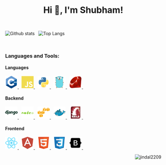 <!-- ### Hi there 👋 -->
<h1 align="center">Hi 👋, I'm Shubham!</h1>
<br />

![Github stats](https://github-readme-stats.vercel.app/api?username=jindal2209&show_icons=true&theme=radical) 
&nbsp;
![Top Langs](https://github-readme-stats.vercel.app/api/top-langs/?username=jindal2209&layout=compact&theme=radical)

<br />

<h3 align="left">Languages and Tools:</h3>
<p align="left">
    <h4> Languages </h4>
	<a href="https://www.cplusplus.com/" target="_blank"> <img
			src="https://raw.githubusercontent.com/devicons/devicon/master/icons/cplusplus/cplusplus-original.svg"
			alt="c++" width="40" height="40" /> </a> &nbsp;
    <a href="https://www.javascript.com/" target="_blank"> <img
			src="https://raw.githubusercontent.com/devicons/devicon/master/icons/javascript/javascript-plain.svg"
			alt="js" width="40" height="40" /> </a> &nbsp;
    <a href="https://python.org" target="_blank"> <img
			src="https://raw.githubusercontent.com/devicons/devicon/master/icons/python/python-original.svg"
			alt="python" width="40" height="40" /> </a> &nbsp;
    <a href="https://go.dev/" target="_blank"> <img
			src="https://raw.githubusercontent.com/devicons/devicon/master/icons/go/go-original.svg"
			alt="python" width="40" height="40" /> </a> &nbsp;
    <a href="https://www.ruby-lang.org/en/" target="_blank"> <img
			src="https://raw.githubusercontent.com/devicons/devicon/master/icons/ruby/ruby-original.svg"
			alt="python" width="40" height="40" /> </a> &nbsp;
</p>

<p align="left">
    <h4> Backend </h4>
    <a href="https://www.djangoproject.com" target="_blank"> <img
			src="https://raw.githubusercontent.com/devicons/devicon/master/icons/django/django-plain-wordmark.svg"
			alt="django" width="40" height="40" /> </a> &nbsp;
	<a href="https://www.djangoproject.com" target="_blank"> <img
			src="https://raw.githubusercontent.com/devicons/devicon/master/icons/nodejs/nodejs-plain-wordmark.svg"
			alt="django" width="40" height="40" /> </a> &nbsp;
	<a href="https://aws.amazon.com/" target="_blank"> <img
			src="https://raw.githubusercontent.com/devicons/devicon/master/icons/amazonwebservices/amazonwebservices-original.svg"
			alt="aws" width="40" height="40" /> </a> &nbsp;
    <a href="https://www.docker.com/" target="_blank"> <img
			src="https://raw.githubusercontent.com/devicons/devicon/master/icons/docker/docker-original.svg"
			alt="aws" width="40" height="40" /> </a> &nbsp;
    <a href="https://rubyonrails.org/" target="_blank"> <img
			src="https://raw.githubusercontent.com/devicons/devicon/master/icons/rails/rails-original-wordmark.svg"
			alt="aws" width="40" height="40" /> </a> &nbsp;
</p>

<p align="left">
    <h4> Frontend </h4>
	<a href="https://reactjs.org" target="_blank"> <img
			src="https://raw.githubusercontent.com/devicons/devicon/master/icons/react/react-original.svg"
			alt="react" width="40" height="40" /> </a> &nbsp;
	<a href="https://angular.io" target="_blank"> <img
			src="https://raw.githubusercontent.com/devicons/devicon/master/icons/angularjs/angularjs-plain.svg"
			alt="react" width="40" height="40" /> </a> &nbsp;
    <a href="https://www.w3.org/html/" target="_blank"> <img
			src="https://raw.githubusercontent.com/devicons/devicon/master/icons/html5/html5-original.svg"
			alt="html5" width="40" height="40" /> </a> &nbsp;
	<a href="https://www.w3schools.com/css/" target="_blank"> <img
			src="https://raw.githubusercontent.com/devicons/devicon/master/icons/css3/css3-original.svg"
			alt="css3" width="40" height="40" /> </a> &nbsp;
	<a href="https://getbootstrap.com/" target="_blank"> <img
			src="https://raw.githubusercontent.com/devicons/devicon/master/icons/bootstrap/bootstrap-plain.svg"
			alt="bootstrap" width="40" height="40" /> </a> &nbsp;
</p>

<p align="right"> <img src="https://komarev.com/ghpvc/?username=jindal2209-1&label=Profile%20views&color=0e75b6&style=flat" alt="jindal2209" /> </p>


<!--
**jindal2209/jindal2209** is a ✨ _special_ ✨ repository because its `README.md` (this file) appears on your GitHub profile

Here are some ideas to get you started:

- 🔭 I’m currently working on ...
- 🌱 I’m currently learning ...
- 👯 I’m looking to collaborate on ...
- 🤔 I’m looking for help with ...
- 💬 Ask me about ...
- 📫 How to reach me: ...
- 😄 Pronouns: ...
- ⚡ Fun fact: ...
-->
